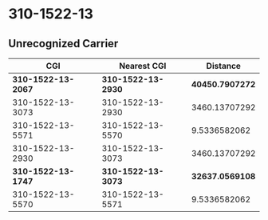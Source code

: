 # 310-1522-13
## Unrecognized Carrier


| CGI | Nearest CGI | Distance |
|-----|-------------|----------|
| **310-1522-13-2067** | **310-1522-13-2930** | **40450.7907272** |
| 310-1522-13-3073 | 310-1522-13-2930 | 3460.13707292 |
| 310-1522-13-5571 | 310-1522-13-5570 | 9.5336582062 |
| 310-1522-13-2930 | 310-1522-13-3073 | 3460.13707292 |
| **310-1522-13-1747** | **310-1522-13-3073** | **32637.0569108** |
| 310-1522-13-5570 | 310-1522-13-5571 | 9.5336582062 |
